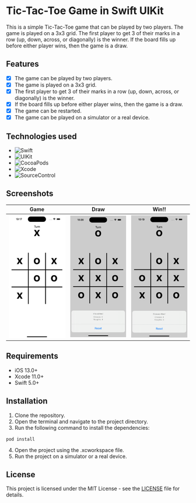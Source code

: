 #  Tic-Tac-Toe Game in Swift UIKit

This is a simple Tic-Tac-Toe game that can be played by two players. The game is played on a 3x3 grid. The first player to get 3 of their marks in a row (up, down, across, or diagonally) is the winner. If the board fills up before either player wins, then the game is a draw. 

## Features
- [x] The game can be played by two players.
- [x] The game is played on a 3x3 grid.
- [x] The first player to get 3 of their marks in a row (up, down, across, or diagonally) is the winner.
- [x] If the board fills up before either player wins, then the game is a draw.
- [x] The game can be restarted.
- [x] The game can be played on a simulator or a real device.

## Technologies used
- ![Swift](https://img.shields.io/badge/Swift-5.0-orange.svg)
- ![UIKit](https://img.shields.io/badge/UIKit-UIKit-blue.svg)
- ![CocoaPods](https://img.shields.io/badge/CocoaPods-1.9.3-red.svg)
- ![Xcode](https://img.shields.io/badge/Xcode-11.3.1-blue.svg)
- ![SourceControl](https://img.shields.io/badge/SourceControl-Git-green.svg)

## Screenshots
| Game  | Draw | Win!! |
| :-:| :-: | :-: |
| <img src="./screenshots/game.png" width=300> | <img src="./screenshots/draw.png" width=300> | <img src="./screenshots/win.png" width=300> |

## Requirements
- iOS 13.0+
- Xcode 11.0+
- Swift 5.0+

## Installation
1. Clone the repository.
2. Open the terminal and navigate to the project directory.
3. Run the following command to install the dependencies:
``` 
pod install
```
4. Open the project using the .xcworkspace file.
5. Run the project on a simulator or a real device.




## License
This project is licensed under the MIT License - see the [LICENSE](LICENSE) file for details.





